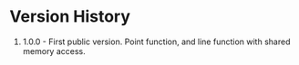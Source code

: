 # Version History

1. 1.0.0 - First public version. Point function, and line function with shared memory access.
